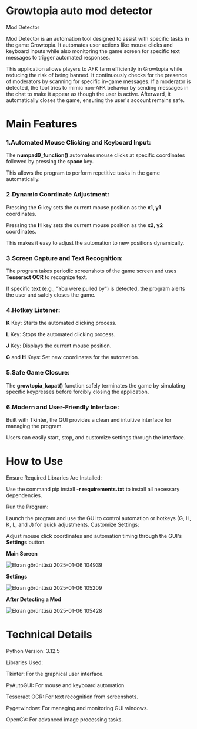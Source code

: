 # Growtopia auto mod detector

Mod Detector

Mod Detector is an automation tool designed to assist with specific tasks in the game Growtopia. It automates user actions like mouse clicks and keyboard inputs while also monitoring the game screen for specific text messages to trigger automated responses.

This application allows players to AFK farm efficiently in Growtopia while reducing the risk of being banned. It continuously checks for the presence of moderators by scanning for specific in-game messages. If a moderator is detected, the tool tries to mimic non-AFK behavior by sending messages in the chat to make it appear as though the user is active. Afterward, it automatically closes the game, ensuring the user's account remains safe.

# Main Features
### 1.Automated Mouse Clicking and Keyboard Input:

The **numpad9_function()** automates mouse clicks at specific coordinates followed by pressing the **space** key.

This allows the program to perform repetitive tasks in the game automatically.

### 2.Dynamic Coordinate Adjustment:

Pressing the **G** key sets the current mouse position as the **x1, y1** coordinates.

Pressing the **H** key sets the current mouse position as the **x2, y2** coordinates.

This makes it easy to adjust the automation to new positions dynamically.

### 3.Screen Capture and Text Recognition:

The program takes periodic screenshots of the game screen and uses **Tesseract OCR** to recognize text.

If specific text (e.g., "You were pulled by") is detected, the program alerts the user and safely closes the game.

### 4.Hotkey Listener:

**K** Key: Starts the automated clicking process.

**L** Key: Stops the automated clicking process.

**J** Key: Displays the current mouse position.

**G** and **H** Keys: Set new coordinates for the automation.

### 5.Safe Game Closure:

The **growtopia_kapat()** function safely terminates the game by simulating specific keypresses before forcibly closing the application.

### 6.Modern and User-Friendly Interface:

Built with Tkinter, the GUI provides a clean and intuitive interface for managing the program.

Users can easily start, stop, and customize settings through the interface.

# How to Use
Ensure Required Libraries Are Installed:

Use the command pip install **-r requirements.txt** to install all necessary dependencies.

Run the Program:

Launch the program and use the GUI to control automation or hotkeys (G, H, K, L, and J) for quick adjustments.
Customize Settings:

Adjust mouse click coordinates and automation timing through the GUI's **Settings** button.

**Main Screen**

![Ekran görüntüsü 2025-01-06 104939](https://github.com/user-attachments/assets/1cc33fd7-506e-4620-a391-b32ea59b1c15)

**Settings**

![Ekran görüntüsü 2025-01-06 105209](https://github.com/user-attachments/assets/c5b0136d-f91d-4b9b-84a2-6c02612510a2)

**After Detecting a Mod**

![Ekran görüntüsü 2025-01-06 105428](https://github.com/user-attachments/assets/9d945974-8fe6-4640-b452-1ccc7eca2915)

# Technical Details
Python Version: 3.12.5

Libraries Used:

Tkinter: For the graphical user interface.

PyAutoGUI: For mouse and keyboard automation.

Tesseract OCR: For text recognition from screenshots.

Pygetwindow: For managing and monitoring GUI windows.

OpenCV: For advanced image processing tasks.
